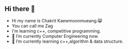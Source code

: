 ## Hi there 👋


- Hi my name is Chakrit Kaewmoonmueang.😸
- You can call me Zag
- I'm learning c++, competitive programming.
- 🔭 I’m currently Computer Engineering now.
- 🌱 I’m currently learning c++,algorithm & data structure.


